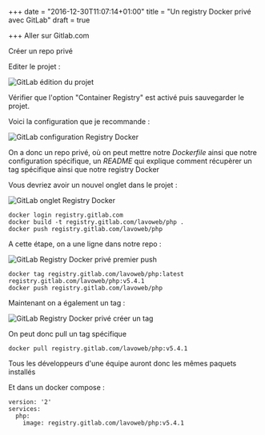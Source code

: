 +++
date = "2016-12-30T11:07:14+01:00"
title = "Un registry Docker privé avec GitLab"
draft = true

+++
Aller sur Gitlab.com

Créer un repo privé

Editer le projet :

![GitLab édition du projet](/images/gitlab-private-registry-docker/edition-projet-gitlab.png)

Vérifier que l'option "Container Registry" est activé puis sauvegarder le projet.

Voici la configuration que je recommande :

![GitLab configuration Registry Docker](/images/gitlab-private-registry-docker/parametre-repo-docker.png)

On a donc un repo privé, où on peut mettre notre *Dockerfile* ainsi que notre configuration spécifique, 
un *README* qui explique comment récupèrer un tag spécifique ainsi que notre registry Docker

Vous devriez avoir un nouvel onglet dans le projet : 

![GitLab onglet Registry Docker](/images/gitlab-private-registry-docker/gitlab-onglet-registry.png)

```
docker login registry.gitlab.com
docker build -t registry.gitlab.com/lavoweb/php .
docker push registry.gitlab.com/lavoweb/php
```

A cette étape, on a une ligne dans notre repo :

![GitLab Registry Docker privé premier push](/images/gitlab-private-registry-docker/registry-prive-gitlab-premier-push.png)

```
docker tag registry.gitlab.com/lavoweb/php:latest registry.gitlab.com/lavoweb/php:v5.4.1
docker push registry.gitlab.com/lavoweb/php
```

Maintenant on a également un tag :

![GitLab Registry Docker privé créer un tag](/images/gitlab-private-registry-docker/registry-prive-gitlab-tag.png)

On peut donc pull un tag spécifique

```
docker pull registry.gitlab.com/lavoweb/php:v5.4.1
```

Tous les développeurs d'une équipe auront donc les mêmes paquets installés

Et dans un docker compose :

```
version: '2'
services:
  php:
    image: registry.gitlab.com/lavoweb/php:v5.4.1
```
